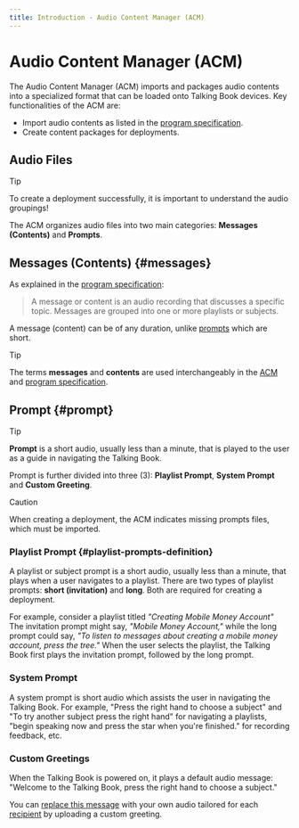 ```yaml
---
title: Introduction - Audio Content Manager (ACM)
---
```


# Audio Content Manager (ACM)

The Audio Content Manager (ACM) imports and packages audio contents into a specialized format that can be loaded onto Talking Book devices.
Key functionalities of the ACM are:

- Import audio contents as listed in the [program specification](/program-spec/introduction#contents).
- Create content packages for deployments.

## Audio Files

> [!TIP]
> To create a deployment successfully, it is important to understand the audio groupings!

The ACM organizes audio files into two main categories: **Messages (Contents)** and **Prompts**.

## Messages (Contents) {#messages}

As explained in the [program specification](../program-spec/introduction.md#contents):
> A message or content is an audio recording that discusses a specific topic. Messages are grouped into one or more playlists or subjects.

A message (content) can be of any duration, unlike [prompts](#prompt) which are short.

> [!TIP]
> The terms **messages** and **contents** are used interchangeably in the [ACM](./introduction.md) and [program specification](../program-spec/introduction.md).

## Prompt {#prompt}

> [!TIP]
> **Prompt** is a short audio, usually less than a minute, that is played to the user as a guide in navigating the Talking Book.

Prompt is further divided into three (3):  **Playlist Prompt**, **System Prompt** and  **Custom Greeting**.

> [!CAUTION]
> When creating a deployment, the ACM indicates missing prompts files, which must be imported.

### Playlist Prompt {#playlist-prompts-definition}

A playlist or subject prompt is a short audio, usually less than a minute, that plays when a user navigates to a playlist. There are two types of playlist prompts: **short (invitation)** and **long**. Both are required for creating a deployment.

For example, consider a playlist titled *"Creating Mobile Money Account"* The invitation prompt might say, *"Mobile Money Account,"* while the long prompt could say, *"To listen to messages about creating a mobile money account, press the tree."*
When the user selects the playlist, the Talking Book first plays the invitation prompt, followed by the long prompt.

### System Prompt

A system prompt is short audio which assists the user in navigating the Talking Book. For example, "Press the right hand to choose a subject" and "To try another subject press the right hand" for navigating a playlists, "begin speaking now and press the star when you're finished." for recording feedback, etc.

### Custom Greetings

When the Talking Book is powered on, it plays a default audio message: "Welcome to the Talking Book, press the right hand to choose a subject."

You can [replace this message](./importing-custom-greetings.md) with your own audio tailored for each [recipient](../program-spec/introduction.md#recipients) by uploading a custom greeting.
